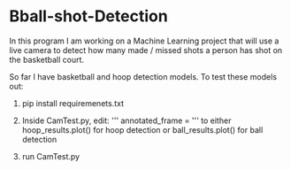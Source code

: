 # Bball-shot-Detection

In this program I am working on a Machine Learning project that will use a live camera to detect how many made / missed shots a person has shot on the basketball court.

So far I have basketball and hoop detection models. To test these models out: 

1. pip install requiremenets.txt
2. Inside CamTest.py, edit:
'''
annotated_frame = 
'''
to either hoop_results.plot() for hoop detection or ball_results.plot() for ball detection

3. run CamTest.py